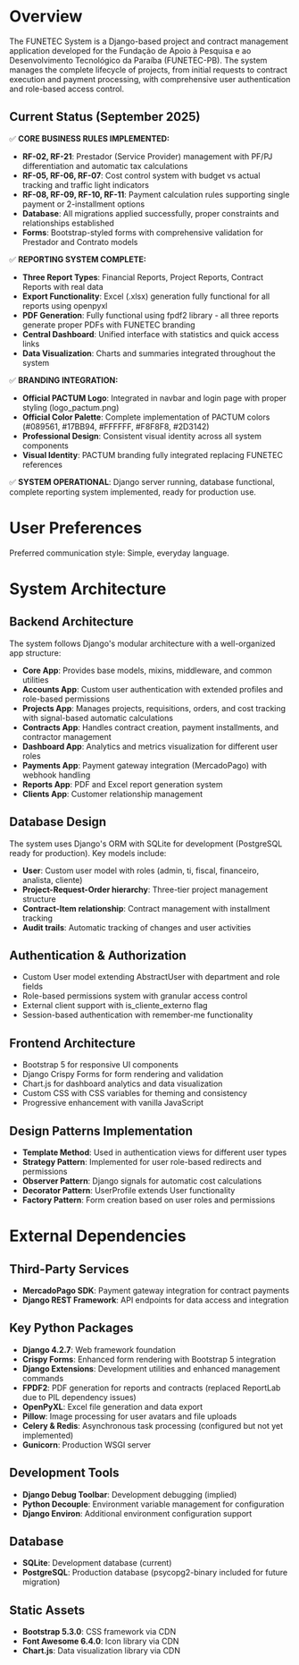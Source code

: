# Overview

The FUNETEC System is a Django-based project and contract management application developed for the Fundação de Apoio à Pesquisa e ao Desenvolvimento Tecnológico da Paraíba (FUNETEC-PB). The system manages the complete lifecycle of projects, from initial requests to contract execution and payment processing, with comprehensive user authentication and role-based access control.

## Current Status (September 2025)

✅ **CORE BUSINESS RULES IMPLEMENTED:**
- **RF-02, RF-21**: Prestador (Service Provider) management with PF/PJ differentiation and automatic tax calculations
- **RF-05, RF-06, RF-07**: Cost control system with budget vs actual tracking and traffic light indicators  
- **RF-08, RF-09, RF-10, RF-11**: Payment calculation rules supporting single payment or 2-installment options
- **Database**: All migrations applied successfully, proper constraints and relationships established
- **Forms**: Bootstrap-styled forms with comprehensive validation for Prestador and Contrato models

✅ **REPORTING SYSTEM COMPLETE:**
- **Three Report Types**: Financial Reports, Project Reports, Contract Reports with real data
- **Export Functionality**: Excel (.xlsx) generation fully functional for all reports using openpyxl
- **PDF Generation**: Fully functional using fpdf2 library - all three reports generate proper PDFs with FUNETEC branding
- **Central Dashboard**: Unified interface with statistics and quick access links
- **Data Visualization**: Charts and summaries integrated throughout the system

✅ **BRANDING INTEGRATION:**
- **Official PACTUM Logo**: Integrated in navbar and login page with proper styling (logo_pactum.png)
- **Official Color Palette**: Complete implementation of PACTUM colors (#089561, #17BB94, #FFFFFF, #F8F8F8, #2D3142)
- **Professional Design**: Consistent visual identity across all system components
- **Visual Identity**: PACTUM branding fully integrated replacing FUNETEC references

✅ **SYSTEM OPERATIONAL**: Django server running, database functional, complete reporting system implemented, ready for production use.

# User Preferences

Preferred communication style: Simple, everyday language.

# System Architecture

## Backend Architecture

The system follows Django's modular architecture with a well-organized app structure:

- **Core App**: Provides base models, mixins, middleware, and common utilities
- **Accounts App**: Custom user authentication with extended profiles and role-based permissions
- **Projects App**: Manages projects, requisitions, orders, and cost tracking with signal-based automatic calculations
- **Contracts App**: Handles contract creation, payment installments, and contractor management
- **Dashboard App**: Analytics and metrics visualization for different user roles
- **Payments App**: Payment gateway integration (MercadoPago) with webhook handling
- **Reports App**: PDF and Excel report generation system
- **Clients App**: Customer relationship management

## Database Design

The system uses Django's ORM with SQLite for development (PostgreSQL ready for production). Key models include:

- **User**: Custom user model with roles (admin, ti, fiscal, financeiro, analista, cliente)
- **Project-Request-Order hierarchy**: Three-tier project management structure
- **Contract-Item relationship**: Contract management with installment tracking
- **Audit trails**: Automatic tracking of changes and user activities

## Authentication & Authorization

- Custom User model extending AbstractUser with department and role fields
- Role-based permissions system with granular access control
- External client support with is_cliente_externo flag
- Session-based authentication with remember-me functionality

## Frontend Architecture

- Bootstrap 5 for responsive UI components
- Django Crispy Forms for form rendering and validation
- Chart.js for dashboard analytics and data visualization
- Custom CSS with CSS variables for theming and consistency
- Progressive enhancement with vanilla JavaScript

## Design Patterns Implementation

- **Template Method**: Used in authentication views for different user types
- **Strategy Pattern**: Implemented for user role-based redirects and permissions
- **Observer Pattern**: Django signals for automatic cost calculations
- **Decorator Pattern**: UserProfile extends User functionality
- **Factory Pattern**: Form creation based on user roles and permissions

# External Dependencies

## Third-Party Services
- **MercadoPago SDK**: Payment gateway integration for contract payments
- **Django REST Framework**: API endpoints for data access and integration

## Key Python Packages
- **Django 4.2.7**: Web framework foundation
- **Crispy Forms**: Enhanced form rendering with Bootstrap 5 integration
- **Django Extensions**: Development utilities and enhanced management commands
- **FPDF2**: PDF generation for reports and contracts (replaced ReportLab due to PIL dependency issues)
- **OpenPyXL**: Excel file generation and data export
- **Pillow**: Image processing for user avatars and file uploads
- **Celery & Redis**: Asynchronous task processing (configured but not yet implemented)
- **Gunicorn**: Production WSGI server

## Development Tools
- **Django Debug Toolbar**: Development debugging (implied)
- **Python Decouple**: Environment variable management for configuration
- **Django Environ**: Additional environment configuration support

## Database
- **SQLite**: Development database (current)
- **PostgreSQL**: Production database (psycopg2-binary included for future migration)

## Static Assets
- **Bootstrap 5.3.0**: CSS framework via CDN
- **Font Awesome 6.4.0**: Icon library via CDN
- **Chart.js**: Data visualization library via CDN